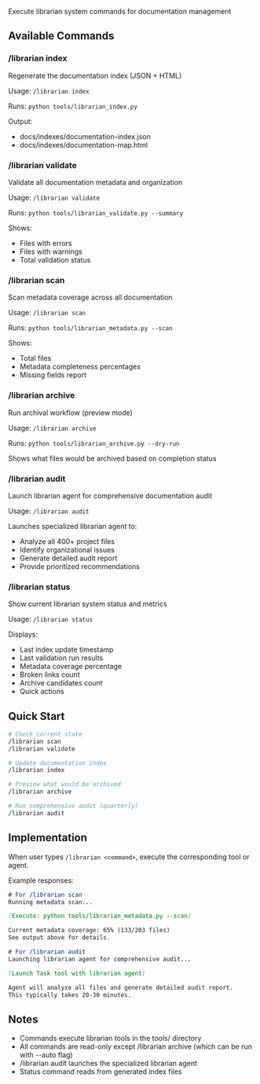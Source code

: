 Execute librarian system commands for documentation management

## Available Commands

### /librarian index
Regenerate the documentation index (JSON + HTML)

Usage: `/librarian index`

Runs: `python tools/librarian_index.py`

Output:
- docs/indexes/documentation-index.json
- docs/indexes/documentation-map.html

### /librarian validate
Validate all documentation metadata and organization

Usage: `/librarian validate`

Runs: `python tools/librarian_validate.py --summary`

Shows:
- Files with errors
- Files with warnings
- Total validation status

### /librarian scan
Scan metadata coverage across all documentation

Usage: `/librarian scan`

Runs: `python tools/librarian_metadata.py --scan`

Shows:
- Total files
- Metadata completeness percentages
- Missing fields report

### /librarian archive
Run archival workflow (preview mode)

Usage: `/librarian archive`

Runs: `python tools/librarian_archive.py --dry-run`

Shows what files would be archived based on completion status

### /librarian audit
Launch librarian agent for comprehensive documentation audit

Usage: `/librarian audit`

Launches specialized librarian agent to:
- Analyze all 400+ project files
- Identify organizational issues
- Generate detailed audit report
- Provide prioritized recommendations

### /librarian status
Show current librarian system status and metrics

Usage: `/librarian status`

Displays:
- Last index update timestamp
- Last validation run results
- Metadata coverage percentage
- Broken links count
- Archive candidates count
- Quick actions

## Quick Start

```bash
# Check current state
/librarian scan
/librarian validate

# Update documentation index
/librarian index

# Preview what would be archived
/librarian archive

# Run comprehensive audit (quarterly)
/librarian audit
```

## Implementation

When user types `/librarian <command>`, execute the corresponding tool or agent.

Example responses:

```markdown
# For /librarian scan
Running metadata scan...

[Execute: python tools/librarian_metadata.py --scan]

Current metadata coverage: 65% (133/203 files)
See output above for details.

# For /librarian audit
Launching librarian agent for comprehensive audit...

[Launch Task tool with librarian agent]

Agent will analyze all files and generate detailed audit report.
This typically takes 20-30 minutes.
```

## Notes

- Commands execute librarian tools in the tools/ directory
- All commands are read-only except /librarian archive (which can be run with --auto flag)
- /librarian audit launches the specialized librarian agent
- Status command reads from generated index files
